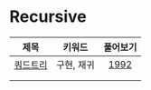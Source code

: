 # Recursive
| 제목 | 키워드 | 풀어보기 |
| :-: | :-: | :-: |
| [쿼드트리](https://github.com/KayAhn0126/SwiftCT/tree/main/Recursive/QuadTree) | 구현, 재귀 | [1992](https://www.acmicpc.net/problem/1992) |
| | | |
| | | |
